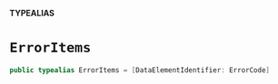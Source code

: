 **TYPEALIAS**

# `ErrorItems`

```swift
public typealias ErrorItems = [DataElementIdentifier: ErrorCode]
```
